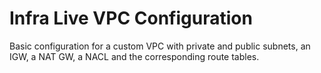 # Infra Live VPC Configuration

Basic configuration for a custom VPC with private and public subnets, an IGW, a NAT GW, a NACL and the corresponding route tables.
